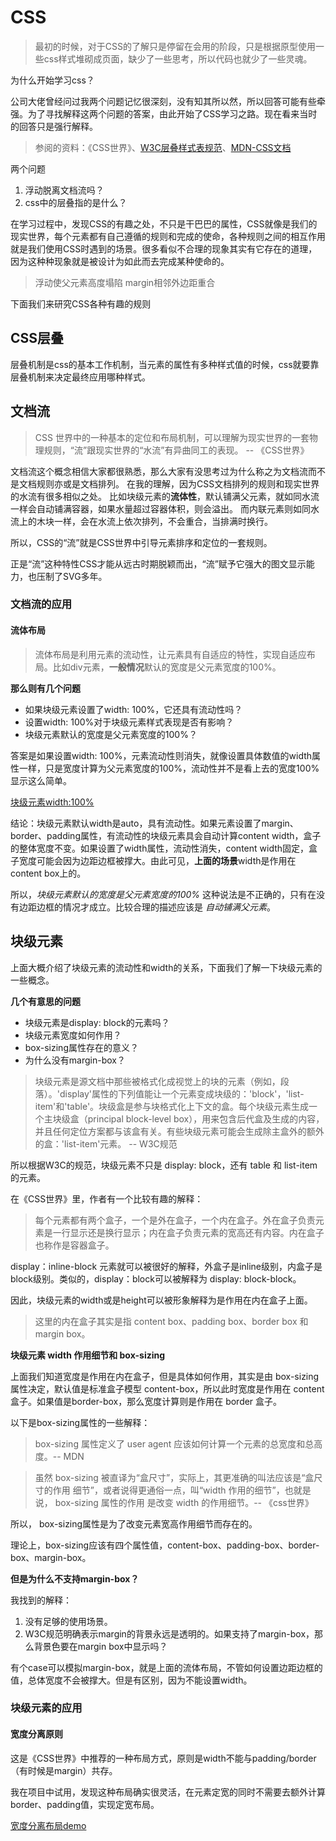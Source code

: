 # CSS

> 最初的时候，对于CSS的了解只是停留在会用的阶段，只是根据原型使用一些css样式堆砌成页面，缺少了一些思考，所以代码也就少了一些灵魂。

为什么开始学习css？

公司大佬曾经问过我两个问题记忆很深刻，没有知其所以然，所以回答可能有些牵强。为了寻找解释这两个问题的答案，由此开始了CSS学习之路。现在看来当时的回答只是强行解释。

> 参阅的资料：《CSS世界》、[W3C层叠样式表规范](http://www.ayqy.net/doc/css2-1/cover.html#minitoc)、[MDN-CSS文档](https://developer.mozilla.org/zh-CN/docs/Web/CSS)

两个问题
1. 浮动脱离文档流吗？
2. css中的层叠指的是什么？

在学习过程中，发现CSS的有趣之处，不只是干巴巴的属性，CSS就像是我们的现实世界，每个元素都有自己遵循的规则和完成的使命，各种规则之间的相互作用就是我们使用CSS时遇到的场景。很多看似不合理的现象其实有它存在的道理，因为这种种现象就是被设计为如此而去完成某种使命的。

> 浮动使父元素高度塌陷
> margin相邻外边距重合

下面我们来研究CSS各种有趣的规则

## CSS层叠

层叠机制是css的基本工作机制，当元素的属性有多种样式值的时候，css就要靠层叠机制来决定最终应用哪种样式。

## 文档流

>  CSS 世界中的一种基本的定位和布局机制，可以理解为现实世界的一套物理规则，“流”跟现实世界的“水流”有异曲同工的表现。 -- 《CSS世界》

文档流这个概念相信大家都很熟悉，那么大家有没思考过为什么称之为文档流而不是文档规则亦或是文档排列。
在我的理解，因为CSS文档排列的规则和现实世界的水流有很多相似之处。
比如块级元素的**流体性**，默认铺满父元素，就如同水流一样会自动铺满容器，如果水量超过容器体积，则会溢出。
而内联元素则如同水流上的木块一样，会在水流上依次排列，不会重合，当排满时换行。

所以，CSS的“流”就是CSS世界中引导元素排序和定位的一套规则。

正是“流”这种特性CSS才能从远古时期脱颖而出，“流”赋予它强大的图文显示能力，也压制了SVG多年。

### 文档流的应用

#### 流体布局

> 流体布局是利用元素的流动性，让元素具有自适应的特性，实现自适应布局。比如div元素，**一般情况**默认的宽度是父元素宽度的100%。

**那么则有几个问题**

- 如果块级元素设置了width: 100%，它还具有流动性吗？
- 设置width: 100%对于块级元素样式表现是否有影响？
- 块级元素默认的宽度是父元素宽度的100%？

答案是如果设置width: 100%，元素流动性则消失，就像设置具体数值的width属性一样，只是宽度计算为父元素宽度的100%，流动性并不是看上去的宽度100%显示这么简单。

[块级元素width:100%](http://demo.cssworld.cn/3/2-3.php)

结论：块级元素默认width是auto，具有流动性。如果元素设置了margin、border、padding属性，有流动性的块级元素具会自动计算content width，盒子的整体宽度不变。如果设置了width属性，流动性消失，content width固定，盒子宽度可能会因为边距边框被撑大。由此可见，**上面的场景**width是作用在content box上的。

所以，*块级元素默认的宽度是父元素宽度的100%* 这种说法是不正确的，只有在没有边距边框的情况才成立。比较合理的描述应该是 *自动铺满父元素*。

## 块级元素

上面大概介绍了块级元素的流动性和width的关系，下面我们了解一下块级元素的一些概念。

**几个有意思的问题**

- 块级元素是display: block的元素吗？
- 块级元素宽度如何作用？
- box-sizing属性存在的意义？
- 为什么没有margin-box？

> 块级元素是源文档中那些被格式化成视觉上的块的元素（例如，段落）。'display'属性的下列值能让一个元素变成块级的：'block'，'list-item'和'table'。块级盒是参与块格式化上下文的盒。每个块级元素生成一个主块级盒（principal block-level box），用来包含后代盒及生成的内容，并且任何定位方案都与该盒有关。有些块级元素可能会生成除主盒外的额外的盒：'list-item'元素。 -- W3C规范

所以根据W3C的规范，块级元素不只是 display: block，还有 table 和 list-item 的元素。

在《CSS世界》里，作者有一个比较有趣的解释：

> 每个元素都有两个盒子，一个是外在盒子，一个内在盒子。外在盒子负责元素是一行显示还是换行显示；内在盒子负责元素的宽高还有内容。内在盒子也称作是容器盒子。

display：inline-block 元素就可以被很好的解释，外盒子是inline级别，内盒子是block级别。类似的，display：block可以被解释为 display: block-block。

因此，块级元素的width或是height可以被形象解释为是作用在内在盒子上面。

> 这里的内在盒子其实是指 content box、padding box、border box 和 margin box。

**块级元素 width 作用细节和 box-sizing**

上面我们知道宽度是作用在内在盒子，但是具体如何作用，其实是由 box-sizing 属性决定，默认值是标准盒子模型 content-box，所以此时宽度是作用在 content 盒子。如果值是border-box，那么宽度计算则是作用在 border 盒子。

以下是box-sizing属性的一些解释：

> box-sizing 属性定义了 user agent 应该如何计算一个元素的总宽度和总高度。-- MDN

> 虽然 box-sizing 被直译为“盒尺寸”，实际上，其更准确的叫法应该是“盒尺寸的作用
细节”，或者说得更通俗一点，叫“width 作用的细节”，也就是说， box-sizing 属性的作用
是改变 width 的作用细节。-- 《css世界》

所以， box-sizing属性是为了改变元素宽高作用细节而存在的。

理论上，box-sizing应该有四个属性值，content-box、padding-box、border-box、margin-box。

**但是为什么不支持margin-box？**

我找到的解释：
1. 没有足够的使用场景。
2. W3C规范明确表示margin的背景永远是透明的。如果支持了margin-box，那么背景色要在margin box中显示吗？

有个case可以模拟margin-box，就是上面的流体布局，不管如何设置边距边框的值，总体宽度不会被撑大。但是有区别，因为不能设置width。

### 块级元素的应用

#### 宽度分离原则

这是《CSS世界》中推荐的一种布局方式，原则是width不能与padding/border（有时候是margin）共存。

我在项目中试用，发现这种布局确实很灵活，在元素定宽的同时不需要去额外计算border、padding值，实现定宽布局。

[宽度分离布局demo](example/布局/宽度分离原则布局.html)
